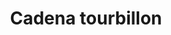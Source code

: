 ---
title: Cadena tourbillon
date: 
draft: false

# descripcion
description : Cadena tourbillon

materials: Plata 925

color: Plateado

dimensions: 40cm, 45cm y 50cm

code: 04-12-0108

type: "Colgantes"

categories: []

price: $3.640,00

price_eftvo: $3.090,00

# Images
# first image will be shown in the product page
images:
  # - image: "images/path_to_image"
  # La ubicacion de las imagenes es imagenes/Colgantes/Colgantes.Cadenas/04-12-0108-cadena-tourbillon
  - image: "./images/colgantes/cadenas/04-12-0108-cadena-tourbillon_a.JPG"
  - image: "./images/colgantes/cadenas/04-12-0108-cadena-tourbillon_b.JPG"
---